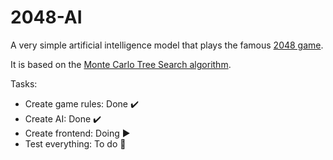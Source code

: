 # 2048-AI

A very simple artificial intelligence model that plays the famous [2048 game](https://play2048.co/).

It is based on the [Monte Carlo Tree Search algorithm](https://en.wikipedia.org/wiki/Monte_Carlo_tree_search).

Tasks:

* Create game rules: Done ✔️
* Create AI: Done ✔️
* Create frontend: Doing ▶️
* Test everything: To do 📝
